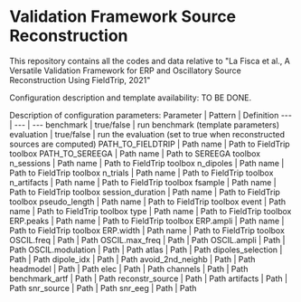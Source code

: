 # Validation Framework Source Reconstruction
 This repository contains all the codes and data relative to "La Fisca et al.,  A Versatile Validation Framework for ERP and Oscillatory Source Reconstruction Using FieldTrip, 2021"

Configuration description and template availability: TO BE DONE.

Description of configuration parameters:
Parameter | Pattern | Definition
--- | --- | --- 
benchmark | true/false | run benchmark (template parameters) 
evaluation | true/false | run the evaluation (set to true when reconstructed sources are computed) 
PATH_TO_FIELDTRIP | Path name | Path to FieldTrip toolbox 
PATH_TO_SEREEGA | Path name | Path to SEREEGA toolbox 
n_sessions | Path name | Path to FieldTrip toolbox 
n_dipoles | Path name | Path to FieldTrip toolbox 
n_trials | Path name | Path to FieldTrip toolbox 
n_artifacts | Path name | Path to FieldTrip toolbox 
fsample | Path name | Path to FieldTrip toolbox 
session_duration | Path name | Path to FieldTrip toolbox 
pseudo_length | Path name | Path to FieldTrip toolbox 
event | Path name | Path to FieldTrip toolbox 
type | Path name | Path to FieldTrip toolbox 
ERP.peaks | Path name | Path to FieldTrip toolbox 
ERP.ampli | Path name | Path to FieldTrip toolbox 
ERP.width | Path name | Path to FieldTrip toolbox 
OSCIL.freq | Path | Path 
OSCIL.max_freq | Path | Path 
OSCIL.ampli | Path | Path 
OSCIL.modulation | Path | Path 
atlas | Path | Path 
dipoles_selection | Path | Path 
dipole_idx | Path | Path 
avoid_2nd_neighb | Path | Path 
headmodel | Path | Path 
elec | Path | Path 
channels | Path | Path 
benchmark_artf | Path | Path 
reconstr_source | Path | Path 
artifacts | Path | Path 
snr_source | Path | Path 
snr_eeg | Path | Path 
 
